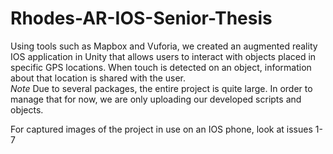 # Rhodes-AR-IOS-Senior-Thesis
Using tools such as Mapbox and Vuforia, we created an augmented reality IOS application in Unity that allows users to interact with objects placed in specific GPS locations.  When touch is detected on an object, information about that location is shared with the user.  
*Note* Due to several packages, the entire project is quite large.  In order to manage that for now, we are only uploading our developed scripts and objects.

For captured images of the project in use on an IOS phone, look at issues 1-7
